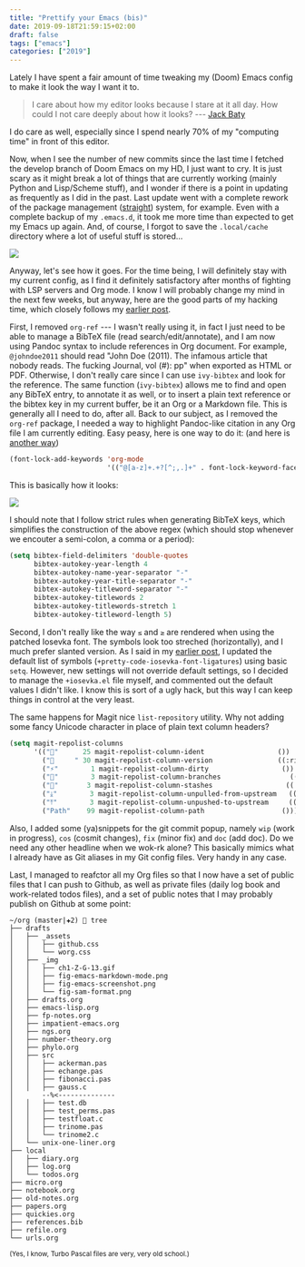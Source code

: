```yaml
---
title: "Prettify your Emacs (bis)"
date: 2019-09-18T21:59:15+02:00
draft: false
tags: ["emacs"]
categories: ["2019"]
---
```


Lately I have spent a fair amount of time tweaking my (Doom) Emacs config to make it look the way I want it to.

<!--more-->

> I care about how my editor looks because I stare at it all day. How could I not care deeply about how it looks? --- [Jack Baty](https://www.baty.net/2019/how-my-editor-looks-is-important-to-me/)

I do care as well, especially since I spend nearly 70% of my "computing time" in front of this editor.

Now, when I see the number of new commits since the last time I fetched the develop branch of Doom Emacs on my HD, I just want to cry. It is just scary as it might break a lot of things that are currently working (mainly Python and Lisp/Scheme stuff), and I wonder if there is a point in updating as frequently as I did in the past. Last update went with a complete rework of the package management ([straight](https://github.com/raxod502/straight.el)) system, for example. Even with a complete backup of my `.emacs.d`, it took me more time than expected to get my Emacs up again. And, of course, I forgot to save the `.local/cache` directory where a lot of useful stuff is stored...

![](/img/2019-09-18-21-58-09.png)

Anyway, let's see how it goes. For the time being, I will definitely stay with my current config, as I find it definitely satisfactory after months of fighting with LSP servers and Org mode. I know I will probably change my mind in the next few weeks, but anyway, here are the good parts of my hacking time, which closely follows my [earlier post](/post/enliven-your-emacs/).

First, I removed `org-ref` --- I wasn't really using it, in fact I just need to be able to manage a BibTeX file (read search/edit/annotate), and I am now using Pandoc syntax to include references in Org document. For example, `@johndoe2011` should read "John Doe (2011). The infamous article that nobody reads. The fucking Journal, vol (#): pp" when exported as HTML or PDF. Otherwise, I don't really care since I can use `ivy-bibtex` and look for the reference. The same function (`ivy-bibtex`) allows me to find and open any BibTeX entry, to annotate it as well, or to insert a plain text reference or the bibtex key in my current buffer, be it an Org or a Markdown file. This is generally all I need to do, after all. Back to our subject, as I removed the `org-ref` package, I needed a way to highlight Pandoc-like citation in any Org file I am currently editing. Easy peasy, here is one way to do it: (and here is [another way](https://emacs.stackexchange.com/a/52390))

```lisp
(font-lock-add-keywords 'org-mode
                        '(("@[a-z]+.+?[^;,.]+" . font-lock-keyword-face)))
```

This is basically how it looks:

![](/img/2019-09-18-23-00-40.png)

I should note that I follow strict rules when generating BibTeX keys, which simplifies the construction of the above regex (which should stop whenever we encouter a semi-colon, a comma or a period):

```lisp
(setq bibtex-field-delimiters 'double-quotes
      bibtex-autokey-year-length 4
      bibtex-autokey-name-year-separator "-"
      bibtex-autokey-year-title-separator "-"
      bibtex-autokey-titleword-separator "-"
      bibtex-autokey-titlewords 2
      bibtex-autokey-titlewords-stretch 1
      bibtex-autokey-titleword-length 5)
```

Second, I don't really like the way `≤` and `≥` are rendered when using the patched Iosevka font. The symbols look too streched (horizontally), and I much prefer slanted version. As I said in my [earlier post](/post/enliven-your-emacs/), I updated the default list of symbols (`+pretty-code-iosevka-font-ligatures`) using basic `setq`. However, new settings will not override default settings, so I decided to manage the `+iosevka.el` file myself, and commented out the default values I didn't like. I know this is sort of a ugly hack, but this way I can keep things in control at the very least.

The same happens for Magit nice `list-repository` utility. Why not adding some fancy Unicode character in place of plain text column headers?

```lisp
(setq magit-repolist-columns
      '((""      25 magit-repolist-column-ident                  ())
        ("     " 30 magit-repolist-column-version                ((:right-align t)))
        ("⚡"        1 magit-repolist-column-dirty                  ())
        (""        3 magit-repolist-column-branches                 ((:right-align t)))
        (""       3 magit-repolist-column-stashes                  ((:right-align t)))
        ("⤓"        3 magit-repolist-column-unpulled-from-upstream   ((:right-align t)))
        ("⤒"        3 magit-repolist-column-unpushed-to-upstream     ((:right-align t)))
        ("Path"    99 magit-repolist-column-path                   ())))
```

Also, I added some (ya)snippets for the git commit popup, namely `wip` (work in progress), `cos` (cosmit changes), `fix` (minor fix) and `doc` (add doc). Do we need any other headline when we wok-rk alone? This basically mimics what I already have as Git aliases in my Git config files. Very handy in any case.

Last, I managed to reafctor all my Org files so that I now have a set of public files that I can push to Github, as well as private files (daily log book and work-related todos files), and a set of public notes that I may probably publish on Github at some point:

    ~/org (master|✚2)  tree
    ├── drafts
    │   ├── _assets
    │   │   ├── github.css
    │   │   └── worg.css
    │   ├── _img
    │   │   ├── ch1-Z-G-13.gif
    │   │   ├── fig-emacs-markdown-mode.png
    │   │   ├── fig-emacs-screenshot.png
    │   │   └── fig-sam-format.png
    │   ├── drafts.org
    │   ├── emacs-lisp.org
    │   ├── fp-notes.org
    │   ├── impatient-emacs.org
    │   ├── ngs.org
    │   ├── number-theory.org
    │   ├── phylo.org
    │   ├── src
    │   │   ├── ackerman.pas
    │   │   ├── echange.pas
    │   │   ├── fibonacci.pas
    │   │   ├── gauss.c
    │       --%<--------------
    │   │   ├── test.db
    │   │   ├── test_perms.pas
    │   │   ├── testfloat.c
    │   │   ├── trinome.pas
    │   │   └── trinome2.c
    │   └── unix-one-liner.org
    ├── local
    │   ├── diary.org
    │   ├── log.org
    │   └── todos.org
    ├── micro.org
    ├── notebook.org
    ├── old-notes.org
    ├── papers.org
    ├── quickies.org
    ├── references.bib
    ├── refile.org
    └── urls.org

<small>(Yes, I know, Turbo Pascal files are very, very old school.)</small>

